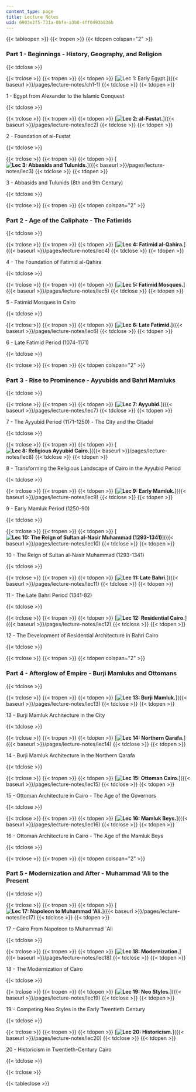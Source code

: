 ```yaml
---
content_type: page
title: Lecture Notes
uid: 6903e2f5-731a-0bfe-a3b8-4ff0493b836b
---
```


{{< tableopen >}}
{{< tropen >}}
{{< tdopen colspan="2" >}}


### Part 1 - Beginnings - History, Geography, and Religion


{{< tdclose >}}

{{< trclose >}}
{{< tropen >}}
{{< tdopen >}}
[![Lec 1: Early Egypt.](/courses/architecture/4-615-the-architecture-of-cairo-spring-2002/lecture-notes/egypt.jpg)]({{< baseurl >}}/pages/lecture-notes/ch1-1)
{{< tdclose >}}
{{< tdopen >}}


1 - Egypt from Alexander to the Islamic Conquest


{{< tdclose >}}

{{< trclose >}}
{{< tropen >}}
{{< tdopen >}}
[**![Lec 2: al-Fustat.](/courses/architecture/4-615-the-architecture-of-cairo-spring-2002/lecture-notes/1001.jpg)**]({{< baseurl >}}/pages/lecture-notes/lec2)
{{< tdclose >}}
{{< tdopen >}}


2 - Foundation of al-Fustat


{{< tdclose >}}

{{< trclose >}}
{{< tropen >}}
{{< tdopen >}}
[**![Lec 3: Abbasids and Tulunids.](/courses/architecture/4-615-the-architecture-of-cairo-spring-2002/lecture-notes/1007.jpg)**]({{< baseurl >}}/pages/lecture-notes/lec3)
{{< tdclose >}}
{{< tdopen >}}


3 - Abbasids and Tulunids (8th and 9th Century)


{{< tdclose >}}

{{< trclose >}}
{{< tropen >}}
{{< tdopen colspan="2" >}}


### Part 2 - Age of the Caliphate - The Fatimids


{{< tdclose >}}

{{< trclose >}}
{{< tropen >}}
{{< tdopen >}}
[**![Lec 4: Fatimid al-Qahira.](/courses/architecture/4-615-the-architecture-of-cairo-spring-2002/lecture-notes/0004.jpg)**]({{< baseurl >}}/pages/lecture-notes/lec4)
{{< tdclose >}}
{{< tdopen >}}


4 - The Foundation of Fatimid al-Qahira


{{< tdclose >}}

{{< trclose >}}
{{< tropen >}}
{{< tdopen >}}
[**![Lec 5: Fatimid Mosques.](/courses/architecture/4-615-the-architecture-of-cairo-spring-2002/lecture-notes/0005.jpg)**]({{< baseurl >}}/pages/lecture-notes/lec5)
{{< tdclose >}}
{{< tdopen >}}


5 - Fatimid Mosques in Cairo


{{< tdclose >}}

{{< trclose >}}
{{< tropen >}}
{{< tdopen >}}
[**![Lec 6: Late Fatimid.](/courses/architecture/4-615-the-architecture-of-cairo-spring-2002/lecture-notes/0006.jpg)**]({{< baseurl >}}/pages/lecture-notes/lec6)
{{< tdclose >}}
{{< tdopen >}}


  
6 - Late Fatimid Period (1074-1171)


{{< tdclose >}}

{{< trclose >}}
{{< tropen >}}
{{< tdopen colspan="2" >}}


### Part 3 - Rise to Prominence - Ayyubids and Bahri Mamluks


{{< tdclose >}}

{{< trclose >}}
{{< tropen >}}
{{< tdopen >}}
[**![Lec 7: Ayyubid.](/courses/architecture/4-615-the-architecture-of-cairo-spring-2002/lecture-notes/0007.jpg)**]({{< baseurl >}}/pages/lecture-notes/lec7)
{{< tdclose >}}
{{< tdopen >}}


7 - The Ayyubid Period (1171-1250) - The City and the Citadel


{{< tdclose >}}

{{< trclose >}}
{{< tropen >}}
{{< tdopen >}}
[**![Lec 8: Religious Ayyubid Cairo.](/courses/architecture/4-615-the-architecture-of-cairo-spring-2002/lecture-notes/0008.jpg)**]({{< baseurl >}}/pages/lecture-notes/lec8)
{{< tdclose >}}
{{< tdopen >}}


8 - Transforming the Religious Landscape of Cairo in the Ayyubid Period


{{< tdclose >}}

{{< trclose >}}
{{< tropen >}}
{{< tdopen >}}
[**![Lec 9: Early Mamluk.](/courses/architecture/4-615-the-architecture-of-cairo-spring-2002/lecture-notes/0009.jpg)**]({{< baseurl >}}/pages/lecture-notes/lec9)
{{< tdclose >}}
{{< tdopen >}}


9 - Early Mamluk Period (1250-90)


{{< tdclose >}}

{{< trclose >}}
{{< tropen >}}
{{< tdopen >}}
[**![Lec 10: The Reign of Sultan al-Nasir Muhammad (1293-1341)](/courses/architecture/4-615-the-architecture-of-cairo-spring-2002/lecture-notes/0010.jpg)**]({{< baseurl >}}/pages/lecture-notes/lec10)
{{< tdclose >}}
{{< tdopen >}}


10 - The Reign of Sultan al-Nasir Muhammad (1293-1341)


{{< tdclose >}}

{{< trclose >}}
{{< tropen >}}
{{< tdopen >}}
[**![Lec 11: Late Bahri.](/courses/architecture/4-615-the-architecture-of-cairo-spring-2002/lecture-notes/0011.jpg)**]({{< baseurl >}}/pages/lecture-notes/lec11)
{{< tdclose >}}
{{< tdopen >}}


11 - The Late Bahri Period (1341-82)


{{< tdclose >}}

{{< trclose >}}
{{< tropen >}}
{{< tdopen >}}
[**![Lec 12: Residential Cairo.](/courses/architecture/4-615-the-architecture-of-cairo-spring-2002/lecture-notes/0012.jpg)**]({{< baseurl >}}/pages/lecture-notes/lec12)
{{< tdclose >}}
{{< tdopen >}}


12 - The Development of Residential Architecture in Bahri Cairo


{{< tdclose >}}

{{< trclose >}}
{{< tropen >}}
{{< tdopen colspan="2" >}}


### Part 4 - Afterglow of Empire - Burji Mamluks and Ottomans


{{< tdclose >}}

{{< trclose >}}
{{< tropen >}}
{{< tdopen >}}
[**![Lec 13: Burji Mamluk.](/courses/architecture/4-615-the-architecture-of-cairo-spring-2002/lecture-notes/0013.jpg)**]({{< baseurl >}}/pages/lecture-notes/lec13)
{{< tdclose >}}
{{< tdopen >}}


13 - Burji Mamluk Architecture in the City


{{< tdclose >}}

{{< trclose >}}
{{< tropen >}}
{{< tdopen >}}
[**![Lec 14: Northern Qarafa.](/courses/architecture/4-615-the-architecture-of-cairo-spring-2002/lecture-notes/0014.jpg)**]({{< baseurl >}}/pages/lecture-notes/lec14)
{{< tdclose >}}
{{< tdopen >}}


14 - Burji Mamluk Architecture in the Northern Qarafa


{{< tdclose >}}

{{< trclose >}}
{{< tropen >}}
{{< tdopen >}}
[**![Lec 15: Ottoman Cairo.](/courses/architecture/4-615-the-architecture-of-cairo-spring-2002/lecture-notes/0015.jpg)**]({{< baseurl >}}/pages/lecture-notes/lec15)
{{< tdclose >}}
{{< tdopen >}}


15 - Ottoman Architecture in Cairo - The Age of the Governors


{{< tdclose >}}

{{< trclose >}}
{{< tropen >}}
{{< tdopen >}}
[**![Lec 16: Mamluk Beys.](/courses/architecture/4-615-the-architecture-of-cairo-spring-2002/lecture-notes/0016.jpg)**]({{< baseurl >}}/pages/lecture-notes/lec16)
{{< tdclose >}}
{{< tdopen >}}


16 - Ottoman Architecture in Cairo - The Age of the Mamluk Beys


{{< tdclose >}}

{{< trclose >}}
{{< tropen >}}
{{< tdopen colspan="2" >}}


### Part 5 - Modernization and After - Muhammad ‘Ali to the Present


{{< tdclose >}}

{{< trclose >}}
{{< tropen >}}
{{< tdopen >}}
[**![Lec 17: Napoleon to Muhammad 'Ali.](/courses/architecture/4-615-the-architecture-of-cairo-spring-2002/lecture-notes/0017.jpg)**]({{< baseurl >}}/pages/lecture-notes/lec17)
{{< tdclose >}}
{{< tdopen >}}


17 - Cairo From Napoleon to Muhammad &grave;Ali


{{< tdclose >}}

{{< trclose >}}
{{< tropen >}}
{{< tdopen >}}
[**![Lec 18: Modernization.](/courses/architecture/4-615-the-architecture-of-cairo-spring-2002/lecture-notes/0018.jpg)**]({{< baseurl >}}/pages/lecture-notes/lec18)
{{< tdclose >}}
{{< tdopen >}}


18 - The Modernization of Cairo


{{< tdclose >}}

{{< trclose >}}
{{< tropen >}}
{{< tdopen >}}
[**![Lec 19: Neo Styles.](/courses/architecture/4-615-the-architecture-of-cairo-spring-2002/lecture-notes/0019.jpg)**]({{< baseurl >}}/pages/lecture-notes/lec19)
{{< tdclose >}}
{{< tdopen >}}


19 - Competing Neo Styles in the Early Twentieth Century


{{< tdclose >}}

{{< trclose >}}
{{< tropen >}}
{{< tdopen >}}
[**![Lec 20: Historicism.](/courses/architecture/4-615-the-architecture-of-cairo-spring-2002/lecture-notes/0020.jpg)**]({{< baseurl >}}/pages/lecture-notes/lec20)
{{< tdclose >}}
{{< tdopen >}}


20 - Historicism in Twentieth-Century Cairo


{{< tdclose >}}

{{< trclose >}}

{{< tableclose >}}